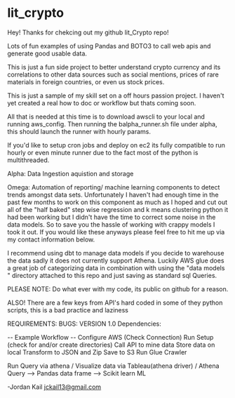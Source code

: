# lit_crypto
Hey! Thanks for chekcing out my github lit_Crypto repo!

Lots of fun examples of using Pandas and BOTO3 to call web apis and generate good usable data. 

This is just a fun side project to better understand crypto currency and its correlations to other data sources such as social mentions, prices of rare materials in foreign countries, or even us stock prices. 

This is just a sample of my skill set on a off hours passion project. I haven't yet created a real how to doc or workflow but thats coming soon. 

All that is needed at this time is to download awscli to your local and running aws_config. Then running the balpha_runner.sh file under alpha, this should launch the runner with hourly params. 

If you'd like to setup cron jobs and deploy on ec2 its fully compatible to run hourly or even minute runner due to the fact most of the python is multithreaded.

Alpha:
Data Ingestion aquistion and storage

Omega:
Automation of reporting/ machine learning components to detect trends amongst data sets. 
Unfortunately I haven't had enough time in the past few months to work on this component as much as I hoped and cut out all of the "half baked" step wise regression and k means clustering python it had been working but I didn't have the time to correct some noise in the data models. So to save you the hassle of working with crappy models I took it out. If you would like these anyways please feel free to hit me up via my contact information below. 

I recommend using dbt to manage data models if you decide to warehouse the data sadly it does not currently support Athena. Luckily AWS glue does a great job of categorizing data in combination with using the "data models " directory attached to this repo and just saving as standard sql Queries. 

PLEASE NOTE: 
Do what ever with my code, its public on github for a reason.

ALSO! There are a few keys from API's hard coded in some of they python scripts, this is a bad practice and laziness 

REQUIREMENTS: 
BUGS:
VERSION 1.0 
Dependencies: 


-- Example Workflow --
Configure AWS (Check Connection)
Run Setup (check for and/or create directories)
Call API to mine data 
Store data on local 
Transform to JSON and Zip 
Save to S3
Run Glue Crawler

Run Query via athena / Visualize data via Tableau(athena driver) / Athena Query --> Pandas data frame --> Scikit learn ML 


-Jordan Kail
jckail13@gmail.com